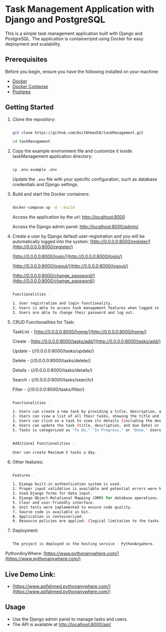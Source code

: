 # Task Management Application with Django and PostgreSQL

This is a simple task management application built with Django and PostgreSQL. The application is containerized using Docker for easy deployment and scalability.

## Prerequisites

Before you begin, ensure you have the following installed on your machine:

- [Docker](https://www.docker.com/get-started)
- [Docker Compose](https://docs.docker.com/compose/install/)
- [Postgres](https://www.postgresql.org/)

## Getting Started

1. Clone the repository:

    ```bash
   
    git clone https://github.com/AsifAhmed16/taskManagement.git
   
    cd taskManagement
   
    ```

2. Copy the example environment file and customize it inside taskManagement application directory:

    ```bash
   
    cp .env.example .env
   
    ```

    Update the `.env` file with your specific configuration, such as database credentials and Django settings.


3. Build and start the Docker containers:

    ```bash
   
    docker-compose up -d --build
   
    ```

   Access the application by the url:
    [http://localhost:8000](http://localhost:8000)

   Access the Django admin panel:
    [http://localhost:8000/admin/](http://localhost:8000/admin/)


4. Create a user by Django default user-registration and you will be automatically logged into the system:
    [http://0.0.0.0:8000/register/](http://0.0.0.0:8000/register/)

    [http://0.0.0.0:8000/login/](http://0.0.0.0:8000/login/)

    [http://0.0.0.0:8000/logout/](http://0.0.0.0:8000/logout/)

    [http://0.0.0.0:8000/change_password/](http://0.0.0.0:8000/change_password/)

    ```bash
   
   Functionalities -
   
   1. User registration and login functionality.
   2. Users is able to access task management features when logged in only.
   3. Users are able to change their password and log out.
   
    ```


5. CRUD Functionalities for Task:

    TaskList - [http://0.0.0.0:8000/home/](http://0.0.0.0:8000/home/)

    Create - [http://0.0.0.0:8000/tasks/add/](http://0.0.0.0:8000/tasks/add/)

    Update - (//0.0.0.0:8000/tasks/update/<id>)

    Delete - (//0.0.0.0:8000/tasks/delete/<id>)

    Details - (//0.0.0.0:8000/tasks/details/<id>)

    Search - (//0.0.0.0:8000/tasks/search/<key>)

    Filter - (//0.0.0.0:8000/tasks/filter/<key>)

    ```bash
   
   Functionalities -
   
   1. Users can create a new task by providing a title, description, and due date. 
   2. Users can view a list of all their tasks, showing the title and due date.
   3. Users can click on a task to view its details (including the description).
   4. Users can update the task (title, description, and due date) or delete it.
   5. Tasks is categorized as "To Do," "In Progress," or "Done." Users can change the status of a task between these categories.

    ```
   
    ```bash
   
   Additional Functionalities -
   
   User can create Maximum 5 tasks a day.

    ```

6. Other features:

    ```bash
   
   Features -
   
   1. Django built-in authentication system is used.
   2. Proper input validation is available and potential errors were handled.
   3. Used Django forms for data input.
   4. Django Object-Relational Mapping (ORM) for database operations.
   5. Clear and user-friendly interface.
   6. Unit tests were implemented to ensure code quality.
   7. Source code is available in Git.
   8. Application is containerized.
   9. Resource policies are applied. (logical limitation to the tasks that can be assigned to a user in a certain time window.)

    ```

7. Deployment:

    ```bash
   
   The project is deployed in the hosting service - PythonAnywhere.
   
    ```



PythonAnyWhere:
    [https://www.pythonanywhere.com/](https://www.pythonanywhere.com/)



## Live Demo Link:

- [https://www.asifahmed.pythonanywhere.com/](https://www.asifahmed.pythonanywhere.com/)


## Usage

- Use the Django admin panel to manage tasks and users.
- The API is available at [http://localhost:8000/api/](http://localhost:8000/api/)
